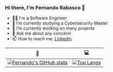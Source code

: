 ### Hi there, I'm Fernando Rabasco 👋


- 👨‍🚀  I'm a Software Engineer
- 🌱 I’m currently studying a Cybersecurity Master
- 🔭 I’m currently working on many projects
- 💬 Ask me about any concern!
- 📫 How to reach me: [LinkedIn](https://www.linkedin.com/in/ferrabled/)


|🌟|💻|
| --- | --- |
|[![Fernando's GitHub stats](https://github-readme-stats.vercel.app/api?username=ferrabled)](https://github.com/ferrabled)|[![Top Langs](https://github-readme-stats.vercel.app/api/top-langs/?username=ferrabled&layout=compact&hide=css,html,tex)](https://github.com/ferrabled)|
